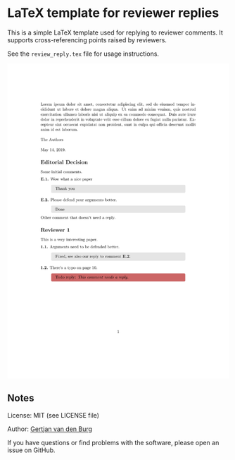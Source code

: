 # LaTeX template for reviewer replies

This is a simple LaTeX template used for replying to reviewer comments. It 
supports cross-referencing points raised by reviewers.

See the ``review_reply.tex`` file for usage instructions.

![screenshot](https://raw.githubusercontent.com/GjjvdBurg/LaTeXReviewReplyTemplate/master/.screenshot.png)

## Notes

License: MIT (see LICENSE file)

Author: [Gertjan van den Burg](https://gertjan.dev)

If you have questions or find problems with the software, please open an issue 
on GitHub.
